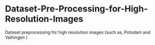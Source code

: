 # Dataset-Pre-Processing-for-High-Resolution-Images
Dataset preprocessing for high resolution images (such as, Potsdam and Vaihingen )
